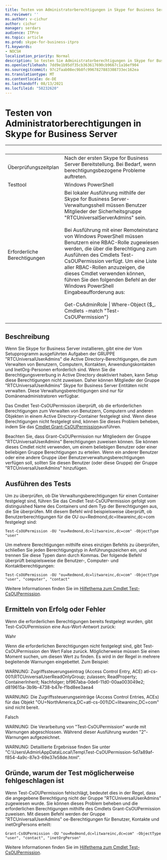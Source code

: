 ```yaml
---
title: Testen von Administratorberechtigungen in Skype for Business Server
ms.reviewer: ''
ms.author: v-cichur
author: cichur
manager: serdars
audience: ITPro
ms.topic: article
ms.prod: skype-for-business-itpro
f1.keywords:
- NOCSH
localization_priority: Normal
description: So testen Sie Administratorberechtigungen in Skype for Business Server
ms.openlocfilehash: 7dd9e1b95df35cb363617690cb9667c1a16ef904
ms.sourcegitcommit: 97c2faab08ec9b8fc9967827883308733ec162ea
ms.translationtype: MT
ms.contentlocale: de-DE
ms.lasthandoff: 08/13/2021
ms.locfileid: "58232620"
---
```

# <a name="testing-admin-permissions-in-skype-for-business-server"></a>Testen von Administratorberechtigungen in Skype for Business Server

|&nbsp; |&nbsp; |
|--|--|
|Überprüfungszeitplan|Nach der ersten Skype for Business Server Bereitstellung. Bei Bedarf, wenn berechtigungsbezogene Probleme auftreten.|
|Testtool|Windows PowerShell|
|Erforderliche Berechtigungen|Bei lokaler Ausführung mithilfe der Skype for Business Server-Verwaltungsshell müssen Benutzer Mitglieder der Sicherheitsgruppe "RTCUniversalServerAdmins" sein.<br><br/>Bei Ausführung mit einer Remoteinstanz von Windows PowerShell müssen Benutzern eine RBAC-Rolle zugewiesen werden, die über die Berechtigung zum Ausführen des Cmdlets Test-CsOUPermission verfügt. Um eine Liste aller RBAC-Rollen anzuzeigen, die dieses Cmdlet verwenden können, führen Sie den folgenden Befehl an der Windows PowerShell Eingabeaufforderung aus:<br/><br/>Get-CsAdminRole \| Where-Object {$_. Cmdlets -match "Test-CsOUPermission"}|
|||

## <a name="description"></a>Beschreibung

Wenn Sie Skype for Business Server installieren, gibt eine der Vom Setupprogramm ausgeführten Aufgaben der GRUPPE "RTCUniversalUserAdmins" die Active Directory-Berechtigungen, die zum Verwalten von Benutzern, Computern, Kontakten, Anwendungskontakten und InetOrg-Personen erforderlich sind. Wenn Sie die Berechtigungsvererbung in Active Directory deaktiviert haben, kann Setup diese Berechtigungen nicht zuweisen. Daher können Mitglieder der Gruppe "RTCUniversalUserAdmins" Skype for Business Server Entitäten nicht verwalten. Diese Verwaltungsberechtigungen sind nur für Domänenadministratoren verfügbar. 

Das Cmdlet Test-CsOUPermission überprüft, ob die erforderlichen Berechtigungen zum Verwalten von Benutzern, Computern und anderen Objekten in einem Active Directory-Container festgelegt sind. Wenn diese Berechtigungen nicht festgelegt sind, können Sie dieses Problem beheben, indem Sie das [Cmdlet Grant-CsOUPermission](/powershell/module/skype/Grant-CsOUPermission)ausführen. 

Beachten Sie, dass Grant-CsOUPermission nur Mitgliedern der Gruppe "RTCUniversalUserAdmins" Berechtigungen zuweisen können. Sie können dieses Cmdlet nicht verwenden, um einem beliebigen Benutzer oder einer beliebigen Gruppe Berechtigungen zu erteilen. Wenn ein anderer Benutzer oder eine andere Gruppe über Benutzerverwaltungsberechtigungen verfügen soll, sollten Sie diesen Benutzer (oder diese Gruppe) der Gruppe "RTCUniversalUserAdmins" hinzufügen. 


## <a name="running-the-test"></a>Ausführen des Tests

Um zu überprüfen, ob Die Verwaltungsberechtigungen für einen Container festgelegt sind, führen Sie das Cmdlet Test-CsOUPermission gefolgt vom distinguished Name des Containers und dem Typ der Berechtigungen aus, die Sie überprüfen. Mit diesem Befehl wird beispielsweise überprüft, ob Benutzerberechtigungen für die OU ou=Redmond,dc=litwareinc,dc=com festgelegt sind:

`Test-CsOUPermission -OU "ou=Redmond,dc=litwareinc,dc=com" -ObjectType "user"`

Um mehrere Berechtigungen mithilfe eines einzigen Befehls zu überprüfen, schließen Sie jeden Berechtigungstyp in Anführungszeichen ein, und trennen Sie diese Typen dann durch Kommas. Der folgende Befehl überprüft beispielsweise die Benutzer-, Computer- und Kontaktberechtigungen:

`Test-CsOUPermission -OU "ou=Redmond,dc=litwareinc,dc=com" -ObjectType "user", "computer", "contact"`

Weitere Informationen finden Sie im [Hilfethema zum Cmdlet Test-CsOUPermission](/powershell/module/skype/test-csoupermission).

## <a name="determining-success-or-failure"></a>Ermitteln von Erfolg oder Fehler

Wenn die erforderlichen Berechtigungen bereits festgelegt wurden, gibt Test-CsOUPermission eine Aus-Wort-Antwort zurück:

Wahr

Wenn die erforderlichen Berechtigungen nicht festgelegt sind, gibt Test-CsOUPermission den Wert False zurück. Möglicherweise müssen Sie einen Moment suchen, um diesen Wert zu finden. Es wird in der Regel in mehrere begleitende Warnungen eingebettet. Zum Beispiel:

WARNUNG: Zugriffssteuerungseintrag (Access Control Entry, ACE) atl-cs-001\RTCUniversalUserReadOnlyGroup; zulassen; ReadProperty; ContainerInherit; Nachfolger; bf967aba-0de6-11d0-00aa003049e2; d819615a-3b9b-4738-b47e-f1bd8ee3aea4 

WARNUNG: Die Zugriffssteuerungseinträge (Access Control Entries, ACEs) für das Objekt "OU=NorthAmerica,DC=atl-cs-001\DC=litwareinc,DC=com" sind nicht bereit. 

Falsch 

WARNUNG: Die Verarbeitung von "Test-CsOUPermission" wurde mit Warnungen abgeschlossen. Während dieser Ausführung wurden "2"-Warnungen aufgezeichnet. 

WARNUNG: Detaillierte Ergebnisse finden Sie unter "C:\Users\Admin\AppData\Local\Temp\Test-CsOUPermission-5d7a89af-f854-4a9c-87e3-69e37e58de.html". 

## <a name="reasons-why-the-test-might-have-failed"></a>Gründe, warum der Test möglicherweise fehlgeschlagen ist

Wenn Test-CsOUPermission fehlschlägt, bedeutet dies in der Regel, dass die angegebene Berechtigung nicht der Gruppe "RTCUniversalUserAdmins" zugewiesen wurde. Sie können dieses Problem beheben und die erforderlichen Berechtigungen mithilfe des Cmdlets Grant-CsOUPermission zuweisen. Mit diesem Befehl werden der Gruppe "RTCUniversalUserAdmins" oe-Berechtigungen für Benutzer, Kontakte und inetOrgPersons erteilt:

`Grant-CsOUPermission -OU "ou=Redmond,dc=litwareinc,dc=com" -ObjectType "user", "contact", "inetOrgPerson"`

Weitere Informationen finden Sie im [Hilfethema zum Cmdlet Test-CsOUPermission](/powershell/module/skype/test-csoupermission).